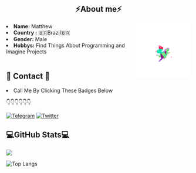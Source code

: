 

<h2 align="center">  ⚡About me⚡ </h2>
<img height=150 src="1630601275715.png" align="right">
<li>
<b>Name:</b> Matthew </li>
<li>
<b>Country :</b> 🇧🇷Brazil🇧🇷
</li>


<li>
<b>Gender:</b> Male
</li>
<li>
<b>Hobbys:</b> Find Things About Programming and Imagine Projects
</li>
<br>




## 📱 Contact 📱

<li>
Call Me By Clicking These Badges Below
</li>

👇👇👇👇👇👇


[![Telegram](https://img.shields.io/badge/Nerdiin-2CA5E0?style=for-the-badge&logo=telegram&logoColor=white)](https://t.me/Nerdiin)
[![Twitter](https://img.shields.io/badge/nerdiin1-%231DA1F2.svg?style=for-the-badge&logo=Twitter&logoColor=white)](https://twitter.com/nerdiin1)

## 💻GitHub Stats💻

<a href="">
  <img align="center" src="https://github-readme-stats.vercel.app/api?username=Nerdiin&count_private=true&include_all_commits=true&show_icons=true&title_color=007bff&text_color=e7e7e7&icon_color=007bff&bg_color=171c28" />
<a />

![Top Langs](https://github-readme-stats.vercel.app/api/top-langs/?username=Nerdiin&layout=compact&title_color=007bff&text_color=e7e7e7&icon_color=007bff&bg_color=171c28)








 
